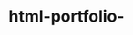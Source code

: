 # html-portfolio-<!DOCTYPE html>
<html>

<head>
  <meta charset="utf-8">
  <meta name="viewport" content="width=device-width">
  <title>repl.it</title>
</head>

<body>
  <!-- 
      Directions:
        1. Create a DIV element to contain the page content
        2. Inside your DIV, create an H1 tag that contains your name as the text
        3. Below your H1 tag, create an H2 tag that contains the content text "Software Developer"
        4. Below your H2 tag, create an HR tag which will make a horizontal line
        5. Create a paragraph tag and put a sentence of your choice in it. (Suggestion: "My favorite thing about programming is _______")
        6. Make the word "favorite" italicized
        7. Make an image tag with the src attribute linked to a picture of yourself or of a placeholder image. Make sure you make an alt attribute too!
        8. Create an H3 tag that says "About Me"
        9. Create a paragraph tag that contains the "lorem ipsum" text. You will need to do a search for this text - it is long!
        10. Create an H3 tag that says "My Projects"
        11. Create an unordered list with 3 list items that say "Project 1", "Project 2", and "Project 3"
        12. Add another H3 that contains "Contact Me" as text
        13. Create a paragraph that contains a fake phone number, e.g., "Phone: (202) 555-1234"
        14. Create a link tag (<a>) with a direction to mail to a fake email address. This is done by making a regular link, but in the href attribute, put mailto:fake@email.com (this opens up your email program with the TO field already filled out-try it!)

        BONUS: Try one of the following ideas if you finish early
          - Switch out your lorem ipsum for Hipster Ipsum (https://hipsum.co/)
          - In your contact me section, make the text "Phone:" and "Email:" bolded
     -->
  <div>
    <h1>Aaron Nash</h1>
    <h2>Software Developer</h2>
    <hr>
    <p>Learning to program is tough. The class moves fast and i undersatnd its bootcamp. The developing part is most
      challenging, and what i like most is pushing myself to learn!!
    </p>
    <i>Favorite</i>
    <div>
      <img alt="picof daddy"
        src=https://lh3.googleusercontent.com/a/AGNmyxYnmB7Gt4U2SzexFJ8W1V10NI6ECqs0SHuNWXMHEA=s288>
      <div>
        <h3>'About Me'</h3>
      </div>
      <p>I'm baby iceland non taiyaki hella sunt. XOXO cold-pressed retro, vinyl adipisicing gorpcore microdosing
        waistcoat live-edge tumeric dreamcatcher pabst. Vice esse bodega boys microdosing pickled ascot tonx jean shorts
        man braid praxis try-hard you probably haven't heard of them sustainable. Chambray keffiyeh four dollar toast
        celiac air plant sriracha est forage hot chicken listicle pabst. VHS ennui polaroid, tempor praxis health goth
        aute commodo taiyaki. Hot chicken irony street art, blue bottle squid literally biodiesel subway tile fanny pack
        mlkshk direct trade palo santo big mood vegan aesthetic.

        Ugh slow-carb bodega boys flexitarian irure. In bespoke poke gluten-free bicycle rights non four loko. Gochujang
        bodega boys truffaut, fingerstache dolore schlitz pour-over vape craft beer raw denim lomo tattooed keffiyeh ex
        iceland. Prism dolore DIY blue bottle plaid church-key stumptown live-edge coloring book la croix ullamco
        letterpress gatekeep veniam. Woke bruh twee minim readymade, ad butcher put a bird on it art party nisi tilde
        letterpress.

        Air plant try-hard tempor fixie sunt shaman green juice forage umami polaroid messenger bag marfa bicycle
        rights. Yuccie magna keytar occaecat et drinking vinegar pug street art austin chambray church-key DSA. Neutral
        milk hotel in est, consectetur semiotics JOMO gorpcore art party meditation grailed tote bag ramps meggings
        bitters humblebrag. Disrupt pinterest taiyaki truffaut, vegan irony cillum air plant aesthetic brunch raclette
        occaecat.

        Skateboard selfies sartorial tbh. Aesthetic deep v letterpress nulla, four dollar toast messenger bag portland.
        Art party hella labore, aesthetic nulla authentic distillery +1 post-ironic hell of pitchfork PBR&B fam four
        loko. Laborum single-origin coffee sed shaman. Stumptown veniam XOXO, incididunt bodega boys echo park bitters
        farm-to-table. Selvage vice eiusmod DIY, master cleanse blog whatever art party gatekeep prism hot chicken
        kickstarter actually.

        Hoodie palo santo voluptate cronut, commodo disrupt adaptogen vinyl kickstarter gentrify pour-over in ennui pok
        pok. Echo park offal YOLO iPhone solarpunk tumblr ad heirloom. Tote bag af incididunt ugh, four dollar toast
        celiac pinterest street art 90's iPhone vape minim raw denim seitan. Air plant vexillologist knausgaard veniam
        chambray tempor twee. Neutra magna copper mug ethical proident, semiotics synth JOMO irony viral quinoa
        gastropub seitan. Aesthetic heirloom chambray mlkshk fugiat franzen cloud bread lorem yes plz plaid four loko
        photo booth.</p>
    </div>
    <h3>"My Projects"<h3>
        <div>
          <ul>
            <li> Project 1
            <li> Project 2
            <li> Project 3
            </li>
            <h3> Contact Me </h3>
            <p> 210-567-0987
            <div></div>
            <a href=<http;//mailto:fake@email.com>"fake email'</a>
</body>

</html>

